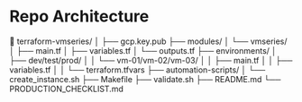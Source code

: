 
# Repo Architecture

📂 terraform-vmseries/
│
├── gcp.key.pub
├── modules/
│   └── vmseries/
│       ├── main.tf
│       ├── variables.tf
│       └── outputs.tf
├── environments/
│   ├── dev/test/prod/
│   │   └── vm-01/vm-02/vm-03/
│   │       ├── main.tf
│   │       ├── variables.tf
│   │       └── terraform.tfvars
├── automation-scripts/
│   └── create_instance.sh
├── Makefile
├── validate.sh
├── README.md
└── PRODUCTION_CHECKLIST.md
